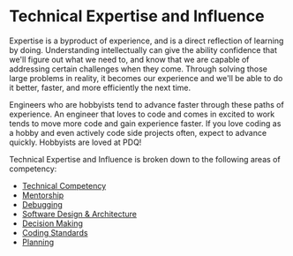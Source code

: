 # Technical Expertise and Influence
Expertise is a byproduct of experience, and is a direct reflection of learning by doing. Understanding intellectually can give the ability confidence that we'll figure out what we need to, and know that we are capable of addressing certain challenges when they come. Through solving those large problems in reality, it becomes our experience and we'll be able to do it better, faster, and more efficiently the next time.

Engineers who are hobbyists tend to advance faster through these paths of experience. An engineer that loves to code and comes in excited to work tends to move more code and gain experience faster. If you love coding as a hobby and even actively code side projects often, expect to advance quickly. Hobbyists are loved at PDQ!

Technical Expertise and Influence is broken down to the following areas of competency:

- [Technical Competency](technical-competency.md)  
- [Mentorship](mentorship.md)  
- [Debugging](debugging.md)  
- [Software Design & Architecture](software-design.md)  
- [Decision Making](decision-making.md)  
- [Coding Standards](coding-standards.md)  
- [Planning](planning.md)  

